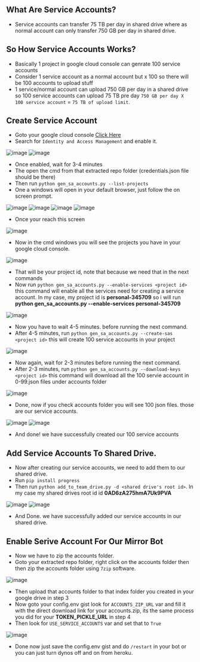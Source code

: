 ## What Are Service Accounts?
- Service accounts can transfer 75 TB per day in shared drive where as normal account can only transfer 750 GB per day in shared drive.

## So How Service Accounts Works?
- Basically 1 project in google cloud console can genrate 100 service accounts
- Consider 1 service account as a normal account but x 100 so there will be 100 accounts to upload stuff
- 1 service/normal account can upload 750 GB per day in a shared drive so 100 service accounts can upload 75 TB pre day `750 GB per day X 100 service account` = `75 TB of upload limit`. 

## Create Service Account
- Goto your google cloud console [Click Here](https://console.cloud.google.com/)
- Search for `Identity and Access Management` and enable it.

![image](https://user-images.githubusercontent.com/77688759/162171043-265d8c13-6d84-411b-a660-8d5531eba886.png)
![image](https://user-images.githubusercontent.com/77688759/162171242-319e993d-b556-4cdd-9de5-636564b1cf8d.png)

- Once enabled, wait for 3-4 minutes
- The open the cmd from that extracted repo folder (credentials.json file should be there)
- Then run `python gen_sa_accounts.py --list-projects`
- One a windows will open in your default browser, just follow the on screen prompt.

![image](https://user-images.githubusercontent.com/77688759/162172650-3afdd3ce-002f-4d22-8273-689c1286b38d.png)
![image](https://user-images.githubusercontent.com/77688759/162172782-5f433420-575c-441f-9c5d-6a486f28eb37.png)
![image](https://user-images.githubusercontent.com/77688759/162172853-0690179c-3dab-43cf-8b8f-fd2151536574.png)
![image](https://user-images.githubusercontent.com/77688759/162173211-d12acf47-b795-4a20-90e6-f1bb135c76f6.png)

- Once your reach this screen 

![image](https://user-images.githubusercontent.com/77688759/162173264-b75023a8-8826-4445-9ab4-0002b45b040c.png)

- Now in the cmd windows you will see the projects you have in your google cloud console.

![image](https://user-images.githubusercontent.com/77688759/162174163-fc8d55f3-941c-431e-a962-bbe60c03d86e.png)

- That will be your project id, note that because we need that in the next commands
- Now run `python gen_sa_accounts.py --enable-services <project id>` this command will enable all the services need for creating a service account. In my case, my project id is <b>personal-345709</b> so i will run <b>python gen_sa_accounts.py --enable-services personal-345709</b> 

![image](https://user-images.githubusercontent.com/77688759/162174671-a31d0c37-d347-4565-9a99-58f7aa84829b.png)

- Now you have to wait 4-5 minutes. before running the next command.
- After 4-5 minutes, run `python gen_sa_accounts.py --create-sas <project id>` this will create 100 service accounts in your project

![image](https://user-images.githubusercontent.com/77688759/162175398-9f525136-7bdf-4a40-839f-ffe6bc956cb1.png)

- Now again,  wait for 2-3 minutes before running the next command.
- After 2-3 minutes, run `python gen_sa_accounts.py --download-keys <project id>` this command will download all the 100 servie account in 0-99.json files under accounts folder

![image](https://user-images.githubusercontent.com/77688759/162175914-ed42ad68-8c34-413e-bbaf-100f9177f25d.png)

- Done, now if you check accounts folder you will see 100 json files. those are our service accounts.

![image](https://user-images.githubusercontent.com/77688759/162176093-985adcde-4b4d-4739-b623-dbfbe760e055.png)
![image](https://user-images.githubusercontent.com/77688759/162176238-d54c9bd8-0bdd-403c-a4c3-b12ab28b0876.png)

- And done! we have successfully created our 100 service accounts

## Add Service Accounts To Shared Drive.
- Now after creating our service accounts, we need to add them to our shared drive.
- Run `pip install progress`
- Then run `python add_to_team_drive.py -d <shared drive's root id>`. In my case my shared drives root id id <b>0AD6zA275hmA7Uk9PVA</b> 

![image](https://user-images.githubusercontent.com/77688759/162176870-8b2e5cd6-669f-4e50-80b1-c49379dd7f1a.png)
![image](https://user-images.githubusercontent.com/77688759/162177338-89673e47-2b0b-49d6-a691-051c4dbf590b.png)

- And Done. we have successfully added our service accounts in our shared drive.

## Enable Serive Account For Our Mirror Bot
- Now we have to zip the accounts folder.
- Goto your extracted repo folder, right click on the accounts folder then then zip the accounts folder using `7zip` software.

![image](https://user-images.githubusercontent.com/77688759/162178293-3d849de2-3eab-47ee-8496-d823d1a2caad.png)

- Then upload that accounts folder to that index folder you created in your google drive in step 3
- Now goto your config.env gist look for `ACCOUNTS_ZIP_URL` var and fill it with the direct download link for your accounts.zip, its the same process you did for your <b>TOKEN_PICKLE_URL</b> in step 4
- Then look for `USE_SERVICE_ACCOUNTS` var and set that to `True`

![image](https://user-images.githubusercontent.com/77688759/162179468-7c09fea9-2222-47d5-a909-d2d623161a7f.png)


- Done now just save the config.env gist and do `/restart` in your bot or you can just turn dynos off and on from heroku.


